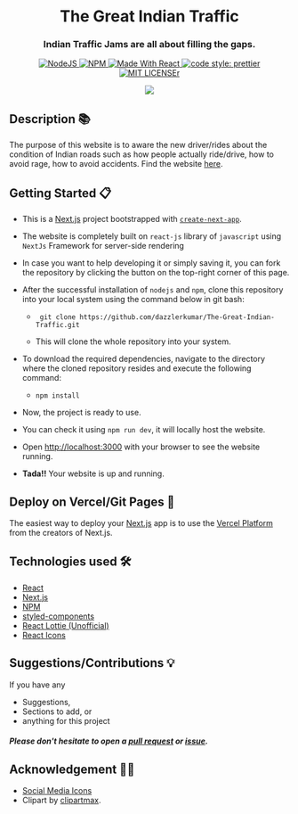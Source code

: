 
<h1 align="center"> The Great Indian Traffic</h1> 
<h3 align="center"> Indian Traffic Jams are all about filling the gaps.</h3> 

<p align="center">
  <a href="https://nodejs.org/en/blog/release/v12.13.0/">
  <img alt="NodeJS" src="https://img.shields.io/badge/node-12.14.1-important?style=flat-square" />
  </a>
  <a href="https://www.npmjs.com/package/npm/v/6.13.4">
  <img alt="NPM" src="https://img.shields.io/badge/npm-6.13.7-blueviolet?style=flat-square" />
  </a>
  <a href="https://reactjs.org/">
  <img alt="Made With React" src="https://img.shields.io/badge/made%20with-react-61DAFB?style=flat-square" />
  </a>
  <a href="https://github.com/prettier/prettier">
  <img alt="code style: prettier" src="https://img.shields.io/badge/code_style-prettier-ff69b4.svg?style=flat-square?style=flat-square" />
  </a>
  <a href="https://github.com/dazzlerkumar/The-Great-Indian-Traffic/blob/main/LICENSE">
  <img alt="MIT LICENSEr" src="https://img.shields.io/github/license/dazzlerkumar/dazzlerkumar.github.io" />
  </a>
  <br/>
</p>


<p align="center">
  <img src="https://user-images.githubusercontent.com/87208681/136819176-9c90e12f-2f37-4852-9334-333cc375954a.png" />
</p>


## Description 📚
The purpose of this website is to aware the new driver/rides about the condition of Indian roads such as how people actually ride/drive, how to avoid rage, how to avoid accidents.
Find the website [here](https://tgit.vercel.app/).


## Getting Started 📋

- This is a [Next.js](https://nextjs.org/) project bootstrapped with [`create-next-app`](https://github.com/vercel/next.js/tree/canary/packages/create-next-app).

- The website is completely built on `react-js` library of `javascript` using `NextJs` Framework for server-side rendering
- In case you want to help developing it or simply saving it, you can fork the repository by clicking the button on the top-right corner of this page.
- After the successful installation of `nodejs` and `npm`, clone this repository into your local system using the command below in git bash:
  - ```
     git clone https://github.com/dazzlerkumar/The-Great-Indian-Traffic.git
    ```
  - This will clone the whole repository into your system.
- To download the required dependencies, navigate to the directory where the cloned repository resides and execute the following command:
  - ```
    npm install
    ```
- Now, the project is ready to use.
- You can check it using `npm run dev`, it will locally host the website.
- Open [http://localhost:3000](http://localhost:3000) with your browser to see the website running.
- <strong>Tada!!</strong>  Your website is up and running. 


## Deploy on Vercel/Git Pages 🚀

The easiest way to deploy your [Next.js](https://nextjs.org/) app is to use the [Vercel Platform](https://vercel.com/new?utm_medium=default-template&filter=next.js&utm_source=create-next-app&utm_campaign=create-next-app-readme) from the creators of Next.js.


## Technologies used 🛠️

- [React](https://reactjs.org/)
- [Next.js](https://nextjs.org/)
- [NPM](https://www.npmjs.com/)
- [styled-components](https://styled-components.com/)
- [React Lottie (Unofficial)](https://github.com/chenqingspring/react-lottie)
- [React Icons](https://react-icons.github.io/react-icons/)


## Suggestions/Contributions 💡

If you have any
- Suggestions,
- Sections to add, or
- anything for this project
  
##### Please don't hesitate to open a [pull request](https://github.com/dazzlerkumar/The-Great-Indian-Traffic/pulls) or [issue](https://github.com/dazzlerkumar/The-Great-Indian-Traffic/issues).


## Acknowledgement 👏🏻
- [Social Media Icons](https://iconscout.com/contributors/flat-icons)
- Clipart by [clipartmax](https://www.clipartmax.com/).

